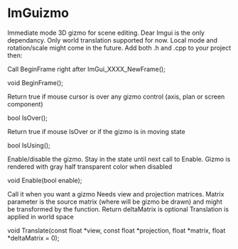 # ImGuizmo
Immediate mode 3D gizmo for scene editing.
Dear Imgui is the only dependancy. Only world translation supported for now. Local mode and rotation/scale might come in the future.
Add both .h and .cpp to your project then:

Call BeginFrame right after ImGui_XXXX_NewFrame();

void BeginFrame();

Return true if mouse cursor is over any gizmo control (axis, plan or screen component)

bool IsOver();

Return true if mouse IsOver or if the gizmo is in moving state

bool IsUsing();

Enable/disable the gizmo. Stay in the state until next call to Enable.
Gizmo is rendered with gray half transparent color when disabled

void Enable(bool enable);

Call it when you want a gizmo
Needs view and projection matrices. 
Matrix parameter is the source matrix (where will be gizmo be drawn) and might be transformed by the function. Return deltaMatrix is optional
Translation is applied in world space

void Translate(const float *view, const float *projection, float *matrix, float *deltaMatrix = 0);
